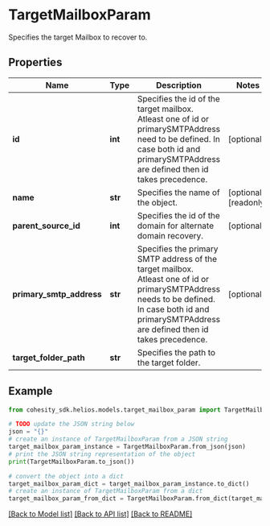 # TargetMailboxParam

Specifies the target Mailbox to recover to.

## Properties

Name | Type | Description | Notes
------------ | ------------- | ------------- | -------------
**id** | **int** | Specifies the id of the target mailbox. Atleast one of id or primarySMTPAddress need to be defined. In case both id and primarySMTPAddress are defined then id takes precedence. | [optional] 
**name** | **str** | Specifies the name of the object. | [optional] [readonly] 
**parent_source_id** | **int** | Specifies the id of the domain for alternate domain recovery. | [optional] 
**primary_smtp_address** | **str** | Specifies the primary SMTP address of the target mailbox. Atleast one of id or primarySMTPAddress needs to be defined. In case both id and primarySMTPAddress are defined then id takes precedence. | [optional] 
**target_folder_path** | **str** | Specifies the path to the target folder. | 

## Example

```python
from cohesity_sdk.helios.models.target_mailbox_param import TargetMailboxParam

# TODO update the JSON string below
json = "{}"
# create an instance of TargetMailboxParam from a JSON string
target_mailbox_param_instance = TargetMailboxParam.from_json(json)
# print the JSON string representation of the object
print(TargetMailboxParam.to_json())

# convert the object into a dict
target_mailbox_param_dict = target_mailbox_param_instance.to_dict()
# create an instance of TargetMailboxParam from a dict
target_mailbox_param_from_dict = TargetMailboxParam.from_dict(target_mailbox_param_dict)
```
[[Back to Model list]](../README.md#documentation-for-models) [[Back to API list]](../README.md#documentation-for-api-endpoints) [[Back to README]](../README.md)


